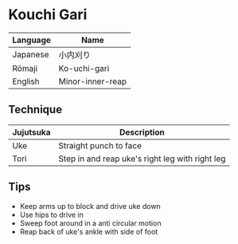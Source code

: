 # Kouchi Gari

Language | Name
-|-
Japanese | 小内刈り
Rōmaji | Ko-uchi-gari
English | Minor-inner-reap

## Technique
Jujutsuka | Description
-|-
Uke | Straight punch to face
Tori | Step in and reap uke's right leg with right leg

## Tips
* Keep arms up to block and drive uke down
* Use hips to drive in
* Sweep foot around in a anti circular motion
* Reap back of uke's ankle with side of foot




